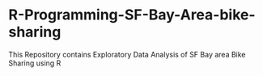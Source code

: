 # R-Programming-SF-Bay-Area-bike-sharing
This Repository contains Exploratory Data Analysis of SF Bay area Bike Sharing using R
